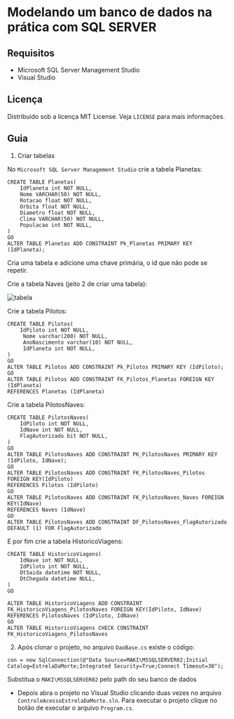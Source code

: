# Modelando um banco de dados na prática com SQL SERVER
## Requisitos
- Microsoft SQL Server Management Studio
- Visual Studio

## Licença
Distribuido sob a licença MIT License. Veja `LICENSE` para mais informações.

## Guia
1) Criar tabelas

No `Microsoft SQL Server Management Studio` crie a tabela Planetas:
```
CREATE TABLE Planetas(
	IdPlaneta int NOT NULL,
	Nome VARCHAR(50) NOT NULL,
	Rotacao float NOT NULL,
	Orbita float NOT NULL,
	Diametro float NOT NULL,
	Clima VARCHAR(50) NOT NULL,
	Populacao int NOT NULL,
)
GO 
ALTER TABLE Planetas ADD CONSTRAINT Pk_Planetas PRIMARY KEY (IdPlaneta);
```
Cria uma tabela e adicione uma chave primária, o id que não pode se repetir.

Crie a tabela Naves (jeito 2 de criar uma tabela): 

![tabela](https://user-images.githubusercontent.com/72028645/132556976-0c8ab6cd-1747-4532-9d2f-63461da035c8.png)

Crie a tabela Pilotos:
```
CREATE TABLE Pilotos(
	IdPiloto int NOT NULL,
	 Nome varchar(200) NOT NULL,
	 AnoNascimento varchar(10) NOT NULL,
	 IdPlaneta int NOT NULL,
)
GO 
ALTER TABLE Pilotos ADD CONSTRAINT Pk_Pilotos PRIMARY KEY (IdPiloto);
GO
ALTER TABLE Pilotos ADD CONSTRAINT FK_Pilotos_Planetas FOREIGN KEY (IdPlaneta)
REFERENCES Planetas (IdPlaneta)
```

Crie a tabela PilotosNaves:
```
CREATE TABLE PilotosNaves(
	IdPiloto int NOT NULL,
	IdNave int NOT NULL,
	FlagAutorizado bit NOT NULL,
)
GO 
ALTER TABLE PilotosNaves ADD CONSTRAINT PK_PilotosNaves PRIMARY KEY (IdPiloto, IdNave);
GO 
ALTER TABLE PilotosNaves ADD CONSTRAINT FK_PilotosNaves_Pilotos FOREIGN KEY(IdPiloto)
REFERENCES Pilotos (IdPiloto)
GO
ALTER TABLE PilotosNaves ADD CONSTRAINT FK_PilotosNaves_Naves FOREIGN KEY(IdNave)
REFERENCES Naves (IdNave)
GO
ALTER TABLE PilotosNaves ADD CONSTRAINT DF_PilotosNaves_FlagAutorizado DEFAULT (1) FOR FlagAutorizado
```

E por fim crie a tabela HistoricoViagens:
```
CREATE TABLE HistoricoViagens(
	IdNave int NOT NULL,
	IdPiloto int NOT NULL,
	DtSaida datetime NOT NULL,
	DtChegada datetime NULL,
)
GO 

ALTER TABLE HistoricoViagens ADD CONSTRAINT FK_HistoricoViagens_PilotosNaves FOREIGN KEY(IdPiloto, IdNave)
REFERENCES PilotosNaves (IdPiloto, IdNave)
GO
ALTER TABLE HistoricoViagens CHECK CONSTRAINT FK_HistoricoViagens_PilotosNaves
```

2) Após clonar o projeto, no arquivo `DaoBase.cs` existe o código:
```
con = new SqlConnection(@"Data Source=MAKI\MSSQLSERVER02;Initial Catalog=EstrelaDaMorte;Integrated Security=True;Connect Timeout=30");
```
Substitua o `MAKI\MSSQLSERVER02` pelo path do seu banco de dados

- Depois abra o projeto no Visual Studio clicando duas vezes no arquivo `ControleAcessoEstrelaDaMorte.sln`. Para executar o projeto clique no botão de executar o arquivo `Program.cs`.
